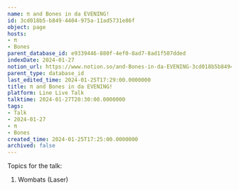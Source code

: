 ```yaml
---
name: π and Bones in da EVENING!
id: 3cd018b5-b849-4404-975a-11ad5731e86f
object: page
hosts:
- π
- Bones
parent_database_id: e9339446-880f-4ef0-8ad7-8ad1f507dded
indexDate: 2024-01-27
notion_url: https://www.notion.so/and-Bones-in-da-EVENING-3cd018b5b8494404975a11ad5731e86f
parent_type: database_id
last_edited_time: 2024-01-25T17:29:00.0000000
title: π and Bones in da EVENING!
platform: Line Live Talk
talktime: 2024-01-27T20:30:00.0000000
tags:
- Talk
- 2024-01-27
- π
- Bones
created_time: 2024-01-25T17:25:00.0000000
archived: false
---
```


Topics for the talk:
1. Wombats (Laser)


























